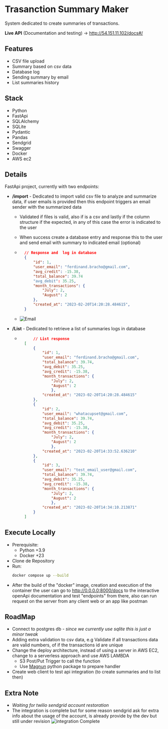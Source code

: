 # Trasanction Summary Maker

System dedicated to create summaries of transactions.

**Live API** (Documentation and testing) -> http://54.151.11.102/docs#/

## **Features**
- CSV file upload
- Summary based on csv data
- Database log
- Sending summary by email
- List summaries history


## **Stack**
- Python
- FastApi
- SQLAlchemy
- SQLite
- Pydantic
- Pandas
- Sendgrid
- Swagger
- Docker
- AWS ec2


## **Details**
FastApi project, currently with two endpoints:
- **/import** - Dedicated to import valid csv file to analyze and summarize data, if user emails is provided then this endpoint triggers an email sender with the summarized data

    - Validated if files is valid, also if is a csv and lastly if the column structure if the expected, in any of this case the error is indicated to the user
    - When success create a database entry and response this to the user and send email with summary to indicated email (optional)
    - ``` json
        // Response and  log in database
        {
            "id": 1,
            "user_email": "ferdinand.bracho@gmail.com",
            "avg_credit": -15.38,
            "total_balance": 39.74
            "avg_debit": 35.25,
            "month_transactions": {
                "July": 2,
                "August": 2
            },
            "created_at": "2023-02-20T14:20:28.484615",
        }
        ```

  - ![Email](https://github.com/ferdinandbracho/transaction_summary_maker/blob/cde121f5a2f9f861188bc235ff13a476804a6db3/docs_img/Screenshot%20from%202023-02-20%2008-26-46.png)

- **/List** - Dedicated to retrieve a list of summaries logs in database
    - ``` json
            // List response
        [
            {
                "id": 1,
                "user_email": "ferdinand.bracho@gmail.com",
                "total_balance": 39.74,
                "avg_debit": 35.25,
                "avg_credit": -15.38,
                "month_transactions": {
                    "July": 2,
                    "August": 2
                    },
                "created_at": "2023-02-20T14:20:28.484615"
            },
            {
                "id": 2,
                "user_email": "whatacupset@gmail.com",
                "total_balance": 39.74,
                "avg_debit": 35.25,
                "avg_credit": -15.38,
                "month_transactions": {
                    "July": 2,
                    "August": 2
                    },
                "created_at": "2023-02-20T14:33:52.636210"
            },
            {
                "id": 3,
                "user_email": "test_email_user@gmail.com",
                "total_balance": 39.74,
                "avg_debit": 35.25,
                "avg_credit": -15.38,
                "month_transactions": {
                    "July": 2,
                    "August": 2
                    },
                "created_at": "2023-02-20T14:34:10.213871"
            }
        ]
        ```

## Execute Locally
- Prerequisite:
    - Python +3.9
    - Docker +23
- Clone de Repository
- Run:
    ``` sh
    docker compose up --build
    ```
- After the build of the "docker" image, creation and execution of the container the user can go to http://0.0.0.0:8000/docs to the interactive openApi documentation and test "endpoints" from there, also can run request on the server from any client web or an app like postman

## RoadMap
- Connect to postgres db - *since we currently use sqlite this is just a minor tweak*
- Adding extra validation to csv data, e.g Validate if all transactions data are valid numbers, of if the transactions id are unique
- Change the deploy architecture, instead of using a server in AWS EC2, change to a serverless approach and use AWS LAMBDA
    - S3 Post/Put Trigger to call the function
    - Use [Magnun](https://pypi.org/project/magnum/) python package to prepare handler
- Create web client to test api integration (to create summaries and to list then)

## Extra Note
- *Waiting for twilio sendgrid account restoration*
- The integration is complete but for some reason sendgrid ask for extra info about the usage of the account, is already provide by the dev but still under revision
 ![integration Complete](https://github.com/ferdinandbracho/transaction_summary_maker/blob/fd38b59a0bc45163f588a07d16250475396298cb/docs_img/Screenshot%20from%202023-02-20%2009-10-28.png)
